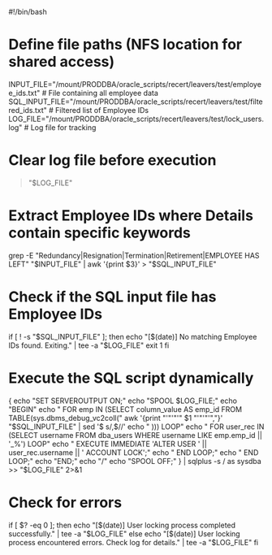 #!/bin/bash

# Define file paths (NFS location for shared access)
INPUT_FILE="/mount/PRODDBA/oracle_scripts/recert/leavers/test/employee_ids.txt"   # File containing all employee data
SQL_INPUT_FILE="/mount/PRODDBA/oracle_scripts/recert/leavers/test/filtered_ids.txt"  # Filtered list of Employee IDs
LOG_FILE="/mount/PRODDBA/oracle_scripts/recert/leavers/test/lock_users.log"  # Log file for tracking

# Clear log file before execution
> "$LOG_FILE"

# Extract Employee IDs where Details contain specific keywords
grep -E "Redundancy|Resignation|Termination|Retirement|EMPLOYEE HAS LEFT" "$INPUT_FILE" | awk '{print $3}' > "$SQL_INPUT_FILE"

# Check if the SQL input file has Employee IDs
if [ ! -s "$SQL_INPUT_FILE" ]; then
    echo "[$(date)] No matching Employee IDs found. Exiting." | tee -a "$LOG_FILE"
    exit 1
fi

# Execute the SQL script dynamically
{
    echo "SET SERVEROUTPUT ON;"
    echo "SPOOL $LOG_FILE;"
    echo "BEGIN"
    echo "  FOR emp IN (SELECT column_value AS emp_id FROM TABLE(sys.dbms_debug_vc2coll("
    awk '{print "'"'"'" $1 "'"'"'","}' "$SQL_INPUT_FILE" | sed '$ s/,$//'
    echo "  ))) LOOP"
    echo "    FOR user_rec IN (SELECT username FROM dba_users WHERE username LIKE emp.emp_id || '_%') LOOP"
    echo "      EXECUTE IMMEDIATE 'ALTER USER ' || user_rec.username || ' ACCOUNT LOCK';"
    echo "    END LOOP;"
    echo "  END LOOP;"
    echo "END;"
    echo "/"
    echo "SPOOL OFF;"
} | sqlplus -s / as sysdba >> "$LOG_FILE" 2>&1

# Check for errors
if [ $? -eq 0 ]; then
    echo "[$(date)] User locking process completed successfully." | tee -a "$LOG_FILE"
else
    echo "[$(date)] User locking process encountered errors. Check log for details." | tee -a "$LOG_FILE"
fi
